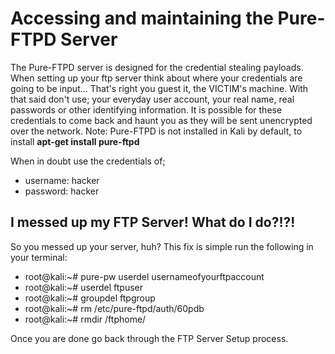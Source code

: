 # Accessing and maintaining the Pure-FTPD Server #

The Pure-FTPD server is designed for the credential stealing payloads. When setting up your ftp server think about where your credentials are going to be input... That's right you guest it, the VICTIM's machine. With that said don't use; your everyday user account, your real name, real passwords or other identifying information. It is possible for these credentials to come back and haunt you as they will be sent unencrypted over the network. Note: Pure-FTPD is not installed in Kali by default, to install  **apt-get install pure-ftpd**

When in doubt use the credentials of;

  * username: hacker
  * password: hacker


## I messed up my FTP Server! What do I do?!?! ##

So you messed up your server, huh? This fix is simple run the following in your terminal:

  * root@kali:~# pure-pw userdel usernameofyourftpaccount
  * root@kali:~# userdel ftpuser
  * root@kali:~# groupdel ftpgroup
  * root@kali:~# rm /etc/pure-ftpd/auth/60pdb
  * root@kali:~# rmdir /ftphome/

Once you are done go back through the FTP Server Setup process.